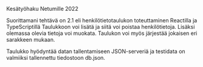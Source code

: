 Kesätyöhaku Netumille 2022

Suorittamani tehtävä on 2.1 eli henkilötietotaulukon toteuttaminen Reactilla ja TypeScriptillä
Taulukkoon voi lisätä ja siitä voi poistaa henkilötietoja. Lisäksi olemassa olevia tietoja voi muokata. Taulukon voi myös järjestää jokaisen eri sarakkeen mukaan. 

Taulukko hyödyntää datan tallentamiseen JSON-serveriä ja testidata on valmiiksi tallennettu tiedostoon db.json.
